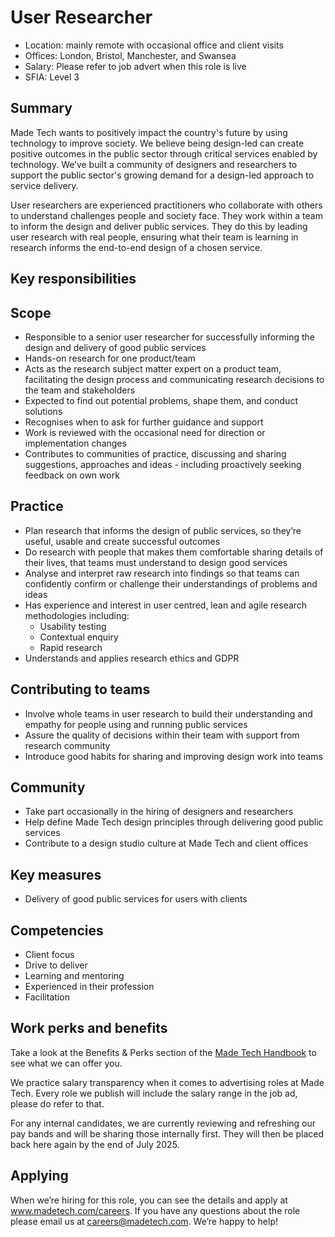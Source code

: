 # User Researcher

- Location: mainly remote with occasional office and client visits
- Offices: London, Bristol, Manchester, and Swansea
- Salary: Please refer to job advert when this role is live
- SFIA: Level 3

## Summary

Made Tech wants to positively impact the country's future by using technology to improve society. We believe being design-led can create positive outcomes in the public sector through critical services enabled by technology. We’ve built a community of designers and researchers to support the public sector's growing demand for a design-led approach to service delivery.

User researchers are experienced practitioners who collaborate with others to understand challenges people and society face. They work within a team to inform the design and deliver public services. They do this by leading user research with real people, ensuring what their team is learning in research informs the end-to-end design of a chosen service.

## Key responsibilities

## Scope

- Responsible to a senior user researcher for successfully informing the design and delivery of good public services
- Hands-on research for one product/team
- Acts as the research subject matter expert on a product team, facilitating the design process and communicating research decisions to the team and stakeholders
- Expected to find out potential problems, shape them, and conduct solutions
- Recognises when to ask for further guidance and support
- Work is reviewed with the occasional need for direction or implementation changes
- Contributes to communities of practice, discussing and sharing suggestions, approaches and ideas - including proactively seeking feedback on own work

## Practice

- Plan research that informs the design of public services, so they’re useful, usable and create successful outcomes
- Do research with people that makes them comfortable sharing details of their lives, that teams must understand to design good services
- Analyse and interpret raw research into findings so that teams can confidently confirm or challenge their understandings of problems and ideas
- Has experience and interest in user centred, lean and agile research methodologies including:
  - Usability testing 
  - Contextual enquiry
  - Rapid research
- Understands and applies research ethics and GDPR

## Contributing to teams

- Involve whole teams in user research to build their understanding and empathy for people using and running public services
- Assure the quality of decisions within their team with support from research community
- Introduce good habits for sharing and improving design work into teams

## Community

- Take part occasionally in the hiring of designers and researchers
- Help define Made Tech design principles through delivering good public services
- Contribute to a design studio culture at Made Tech and client offices

## Key measures

- Delivery of good public services for users with clients

## Competencies

- Client focus
- Drive to deliver
- Learning and mentoring
- Experienced in their profession
- Facilitation

## Work perks and benefits

Take a look at the Benefits & Perks section of the [Made Tech Handbook](https://github.com/madetech/handbook) to see what we can offer you. 

We practice salary transparency when it comes to advertising roles at Made Tech. Every role we publish will include the salary range in the job ad, please do refer to that.

For any internal candidates, we are currently reviewing and refreshing our pay bands and will be sharing those internally first. They will then be placed back here again by the end of July 2025.

## Applying

When we’re hiring for this role, you can see the details and apply at www.madetech.com/careers. If you have any questions about the role please email us at [careers@madetech.com](mailto:careers@madetech.com). We’re happy to help!
